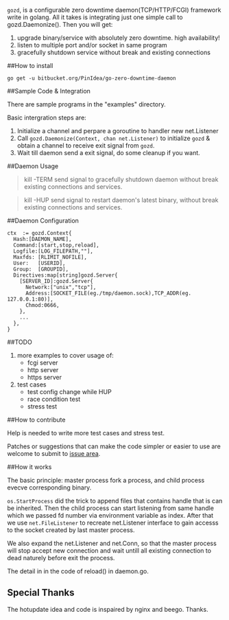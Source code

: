 `gozd`, is a configurable zero downtime daemon(TCP/HTTP/FCGI) framework write in golang. All it takes is integrating just one simple call to gozd.Daemonize(). Then you will get:

1. upgrade binary/service with absolutely zero downtime. high availability!
2. listen to multiple port and/or socket in same program
3. gracefully shutdown service without break and existing connections

##How to install

    go get -u bitbucket.org/PinIdea/go-zero-downtime-daemon

##Sample Code & Integration

There are sample programs in the "examples" directory.

Basic intergration steps are:

1. Initialize a channel and perpare a goroutine to handler new net.Listener 
2. Call `gozd.Daemonize(Context, chan net.Listener)` to initialize `gozd` & obtain a channel to receive exit signal from `gozd`.
3. Wait till daemon send a exit signal, do some cleanup if you want.

##Daemon Usage

> kill -TERM <pid>  send signal to gracefully shutdown daemon without break existing connections and services.

> kill -HUP <pid>  send signal to restart daemon's latest binary, without break existing connections and services.

##Daemon Configuration

    ctx  := gozd.Context{
      Hash:[DAEMON_NAME],
      Command:[start,stop,reload],
      Logfile:[LOG_FILEPATH,""], 
      Maxfds: [RLIMIT_NOFILE],
      User:   [USERID],
      Group:  [GROUPID],
      Directives:map[string]gozd.Server{
        [SERVER_ID]:gozd.Server{
          Network:["unix","tcp"],
          Address:[SOCKET_FILE(eg./tmp/daemon.sock),TCP_ADDR(eg. 127.0.0.1:80)],
          Chmod:0666,
        },
        ...
      },
    }
  
##TODO

1. more examples to cover usage of:
    + fcgi server
    + http server
    + https server
2. test cases
    + test config change while HUP
    + race condition test
    + stress test

##How to contribute

Help is needed to write more test cases and stress test.

Patches or suggestions that can make the code simpler or easier to use are welcome to submit to [issue area](https://bitbucket.org/PinIdea/go-zero-downtime-daemon/issues?status=new&status=open).

##How it works

The basic principle: master process fork a process, and child process evecve corresponding binary. 

`os.StartProcess` did the trick to append files that contains handle that is can be inherited. Then the child process can start listening from same handle which we passed fd number via environment variable as index. After that we use `net.FileListener` to recreate net.Listener interface to gain accesss to the socket created by last master process.

We also expand the net.Listener and net.Conn, so that the master process will stop accept new connection and wait untill all existing connection to dead naturely before exit the process. 

The detail in in the code of reload() in daemon.go. 

## Special Thanks

The hotupdate idea and code is inspaired by nginx and beego. Thanks.